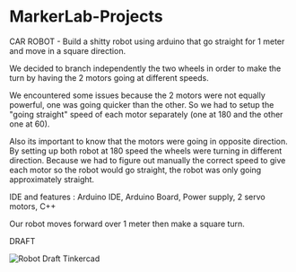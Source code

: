 # MarkerLab-Projects
CAR ROBOT - Build a shitty robot using arduino that go straight for 1 meter and move in a square direction.

We decided to branch independently the two wheels in order to make the turn by having the 2 motors going at different speeds.

We encountered some issues because the 2 motors were not equally powerful, one was going quicker than the other. So we had to setup the "going straight" speed of each motor separately (one at 180 and the other one at 60).

Also its important to know that the motors were going in opposite direction. By setting up both robot at 180 speed the wheels were turning in different direction. Because we had to figure out manually the correct speed to give each motor so the robot would go straight, the robot was only going approximately straight.

IDE and features : Arduino IDE, Arduino Board, Power supply, 2 servo motors, C++

Our robot moves forward over 1 meter then make a square turn.



DRAFT

![Robot Draft Tinkercad](https://user-images.githubusercontent.com/90681327/145722127-2c9cb010-067e-45e7-86a7-fa11806fc002.png)
